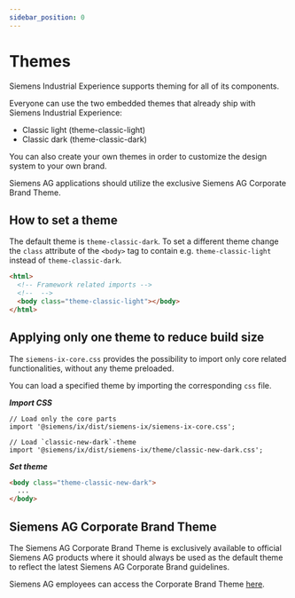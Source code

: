 ```yaml
---
sidebar_position: 0
---
```


# Themes

Siemens Industrial Experience supports theming for all of its components.

Everyone can use the two embedded themes that already ship with Siemens Industrial Experience:

- Classic light (theme-classic-light)
- Classic dark (theme-classic-dark)

You can also create your own themes in order to customize the design system to your own brand.

Siemens AG applications should utilize the exclusive Siemens AG Corporate Brand Theme.

## How to set a theme

The default theme is `theme-classic-dark`. To set a different theme change the `class` attribute of the `<body>` tag to contain e.g. `theme-classic-light` instead of `theme-classic-dark`.

```html
<html>
  <!-- Framework related imports -->
  <!--  -->
  <body class="theme-classic-light"></body>
</html>
```

## Applying only one theme to reduce build size

The `siemens-ix-core.css` provides the possibility to import only core related functionalities, without any theme preloaded.

You can load a specified theme by importing the corresponding `css` file.

***Import CSS***

```tsx
// Load only the core parts
import '@siemens/ix/dist/siemens-ix/siemens-ix-core.css';

// Load `classic-new-dark`-theme
import '@siemens/ix/dist/siemens-ix/theme/classic-new-dark.css';
```

***Set theme***

```html
<body class="theme-classic-new-dark">
  ...
</body>
```

## Siemens AG Corporate Brand Theme

<div className="siemens-brand-section">

The Siemens AG Corporate Brand Theme is exclusively available to official Siemens AG products where it should always be used as the default theme to reflect the latest Siemens AG Corporate Brand guidelines.

Siemens AG employees can access the Corporate Brand Theme [here](https://code.siemens.com/siemens-ix/ix-brand-theme).

</div>
